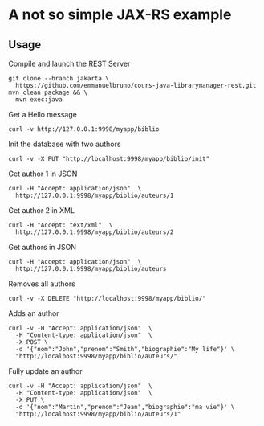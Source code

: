 # A not so simple JAX-RS example

## Usage

Compile and launch the REST Server
```shell
git clone --branch jakarta \
  https://github.com/emmanuelbruno/cours-java-librarymanager-rest.git
mvn clean package && \
  mvn exec:java
```

Get a Hello message
```shell
curl -v http://127.0.0.1:9998/myapp/biblio
```

Init the database with two authors
```shell
curl -v -X PUT "http://localhost:9998/myapp/biblio/init"
```

Get author 1 in JSON
```shell
curl -H "Accept: application/json"  \
  http://127.0.0.1:9998/myapp/biblio/auteurs/1
```

Get author 2 in XML
```shell
curl -H "Accept: text/xml"  \
  http://127.0.0.1:9998/myapp/biblio/auteurs/2
```

Get authors in JSON
```shell
curl -H "Accept: application/json"  \
  http://127.0.0.1:9998/myapp/biblio/auteurs
```

Removes all authors
```shell
curl -v -X DELETE "http://localhost:9998/myapp/biblio/"
```

Adds an author
```shell
curl -v -H "Accept: application/json"  \
  -H "Content-type: application/json"  \
  -X POST \
  -d '{"nom":"John","prenom":"Smith","biographie":"My life"}' \
  "http://localhost:9998/myapp/biblio/auteurs/"
```

Fully update an author
```shell
curl -v -H "Accept: application/json"  \
  -H "Content-type: application/json"  \
  -X PUT \
  -d '{"nom":"Martin","prenom":"Jean","biographie":"ma vie"}' \
  "http://localhost:9998/myapp/biblio/auteurs/1"
```

